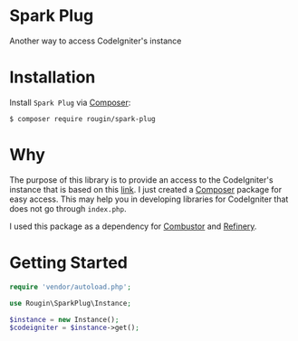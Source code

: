 # Spark Plug

Another way to access CodeIgniter's instance

# Installation

Install ```Spark Plug``` via [Composer](https://getcomposer.org):

```$ composer require rougin/spark-plug```

# Why

The purpose of this library is to provide an access to the CodeIgniter's instance that is based on this [link](codeinphp.github.io/post/codeigniter-tip-accessing-codeigniter-instance-outside/). I just created a [Composer](https://getcomposer.org/) package for easy access. This may help you in developing libraries for CodeIgniter that does not go through ```index.php```.

I used this package as a dependency for [Combustor](https://github.com/rougin/combustor) and [Refinery](https://github.com/rougin/refinery).

# Getting Started

```php
require 'vendor/autoload.php';

use Rougin\SparkPlug\Instance;

$instance = new Instance();
$codeigniter = $instance->get();
```